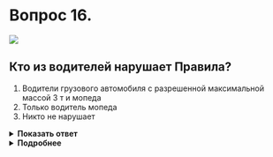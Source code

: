 # Вопрос 16.

![](https://s.drom.ru/i24227/pdd/tickets/2016/1542609010.jpg)

## Кто из водителей нарушает Правила?

1. Водители грузового автомобиля с разрешенной максимальной массой 3 т и мопеда
2. Только водитель мопеда
3. Никто не нарушает

<details>
<summary><b>Показать ответ</b></summary>
Правильный ответ: 1
</details>
<details>
<summary><b>Подробнее</b></summary>
Движение по автомагистрали на мопедах запрещено. Запрещается и движение грузовым автомобилям с р.м.м более 2,5 т по любой дороге, имеющей три полосы движения в данном направлении по крайней левой полосе. Нарушают правила водители грузового автомобиля и мопеда.
(Пункты 9.4, 16.1 ПДД)
</details>